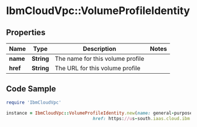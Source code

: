 # IbmCloudVpc::VolumeProfileIdentity

## Properties

Name | Type | Description | Notes
------------ | ------------- | ------------- | -------------
**name** | **String** | The name for this volume profile | 
**href** | **String** | The URL for this volume profile | 

## Code Sample

```ruby
require 'IbmCloudVpc'

instance = IbmCloudVpc::VolumeProfileIdentity.new(name: general-purpose,
                                 href: https://us-south.iaas.cloud.ibm.com/v1/volume/profiles/general-purpose)
```


